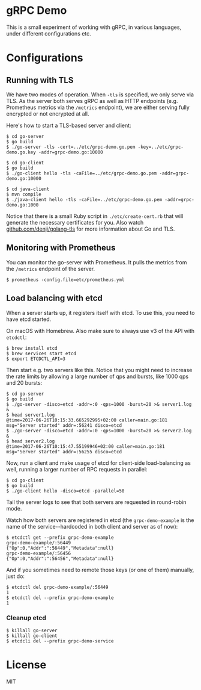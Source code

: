 # gRPC Demo

This is a small experiment of working with gRPC, in various
languages, under different configurations etc.

# Configurations

## Running with TLS

We have two modes of operation. When `-tls` is specified, we only serve via TLS.
As the server both serves gRPC as well as HTTP endpoints (e.g. Prometheus metrics
via the `/metrics` endpoint), we are either serving fully encrypted or not encrypted
at all.

Here's how to start a TLS-based server and client:

```
$ cd go-server
$ go build
$ ./go-server -tls -cert=../etc/grpc-demo.go.pem -key=../etc/grpc-demo.go.key -addr=grpc-demo.go:10000
```

```
$ cd go-client
$ go build
$ ./go-client hello -tls -caFile=../etc/grpc-demo.go.pem -addr=grpc-demo.go:10000
```

```
$ cd java-client
$ mvn compile
$ ./java-client hello -tls -caFile=../etc/grpc-demo.go.pem -addr=grpc-demo.go:1000
```

Notice that there is a small Ruby script in `./etc/create-cert.rb` that will
generate the necessary certificates for you.
Also watch [github.com/denji/golang-tls](https://github.com/denji/golang-tls)
for more information about Go and TLS.

## Monitoring with Prometheus

You can monitor the go-server with Prometheus. It pulls the
metrics from the `/metrics` endpoint of the server.

```
$ prometheus -config.file=etc/prometheus.yml
```

## Load balancing with etcd

When a server starts up, it registers itself with etcd.
To use this, you need to have etcd started.

On macOS with Homebrew. Also make sure to always use v3 of the API with `etcdctl`:

```
$ brew install etcd
$ brew services start etcd
$ export ETCDCTL_API=3
```

Then start e.g. two servers like this. Notice that you might need to increase
the rate limits by allowing a large number of qps and bursts, like 1000 qps and
20 bursts:

```
$ cd go-server
$ go build
$ ./go-server -disco=etcd -addr=:0 -qps=1000 -burst=20 >& server1.log &
$ head server1.log
@time=2017-06-26T10:15:33.665292995+02:00 caller=main.go:181 msg="Server started" addr=:56241 disco=etcd
$ ./go-server -disco=etcd -addr=:0 -qps=1000 -burst=20 >& server2.log &
$ head server2.log
@time=2017-06-26T10:15:47.55199946+02:00 caller=main.go:181 msg="Server started" addr=:56255 disco=etcd
```

Now, run a client and make usage of etcd for client-side load-balancing as well,
running a larger number of RPC requests in parallel:

```
$ cd go-client
$ go build
$ ./go-client hello -disco=etcd -parallel=50
```

Tail the server logs to see that both servers are requested in round-robin mode.

Watch how both servers are registered in etcd (the `grpc-demo-example` is the name
of the service--hardcoded in both client and server as of now):

```
$ etcdctl get --prefix grpc-demo-example
grpc-demo-example/:56449
{"Op":0,"Addr":":56449","Metadata":null}
grpc-demo-example/:56456
{"Op":0,"Addr":":56456","Metadata":null}
```

And if you sometimes need to remote those keys (or one of them) manually, just do:

```
$ etcdctl del grpc-demo-example/:56449
1
$ etcdctl del --prefix grpc-demo-example
1
```

### Cleanup etcd

```
$ killall go-server
$ killall go-client
$ etcdcli del --prefix grpc-demo-service
```


# License

MIT
